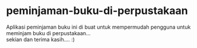 # peminjaman-buku-di-perpustakaan
Aplikasi peminjaman buku ini di buat untuk mempermudah pengguna untuk meminjam buku di perpustakaan...<br>
sekian dan terima kasih.... :)
